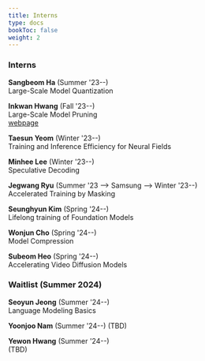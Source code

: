 ```yaml
---
title: Interns
type: docs
bookToc: false
weight: 2
---
```


### **Interns**  

**Sangbeom Ha** (Summer '23--)  
Large-Scale Model Quantization  

**Inkwan Hwang** (Fall '23--)  
Large-Scale Model Pruning  
[webpage](https://inkwanhwang.github.io)

**Taesun Yeom** (Winter '23--)  
Training and Inference Efficiency for Neural Fields

**Minhee Lee** (Winter '23--)  
Speculative Decoding

**Jegwang Ryu** (Summer '23 --> Samsung --> Winter '23--)  
Accelerated Training by Masking

**Seunghyun Kim** (Spring '24--)  
Lifelong training of Foundation Models  

**Wonjun Cho** (Spring '24--)  
Model Compression

**Subeom Heo** (Spring '24--)  
Accelerating Video Diffusion Models

### Waitlist (Summer 2024)

**Seoyun Jeong** (Summer '24--)  
Language Modeling Basics  

**Yoonjoo Nam** (Summer '24--)
(TBD)  

**Yewon Hwang** (Summer '24--)  
(TBD)  
